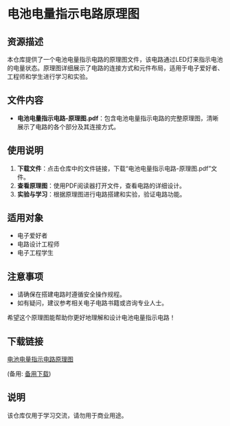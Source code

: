 # 电池电量指示电路原理图

## 资源描述

本仓库提供了一个电池电量指示电路的原理图文件，该电路通过LED灯来指示电池的电量状态。原理图详细展示了电路的连接方式和元件布局，适用于电子爱好者、工程师和学生进行学习和实验。

## 文件内容

- **电池电量指示电路-原理图.pdf**：包含电池电量指示电路的完整原理图，清晰展示了电路的各个部分及其连接方式。

## 使用说明

1. **下载文件**：点击仓库中的文件链接，下载“电池电量指示电路-原理图.pdf”文件。
2. **查看原理图**：使用PDF阅读器打开文件，查看电路的详细设计。
3. **实验与学习**：根据原理图进行电路搭建和实验，验证电路功能。

## 适用对象

- 电子爱好者
- 电路设计工程师
- 电子工程学生

## 注意事项

- 请确保在搭建电路时遵循安全操作规程。
- 如有疑问，建议参考相关电子电路书籍或咨询专业人士。

希望这个原理图能帮助你更好地理解和设计电池电量指示电路！

## 下载链接
[电池电量指示电路原理图](https://pan.quark.cn/s/9f9c53a9fe63) 

(备用: [备用下载](https://pan.baidu.com/s/1TEjFYY6YnnnFb63FGmzDVw?pwd=1234))

## 说明

该仓库仅用于学习交流，请勿用于商业用途。
